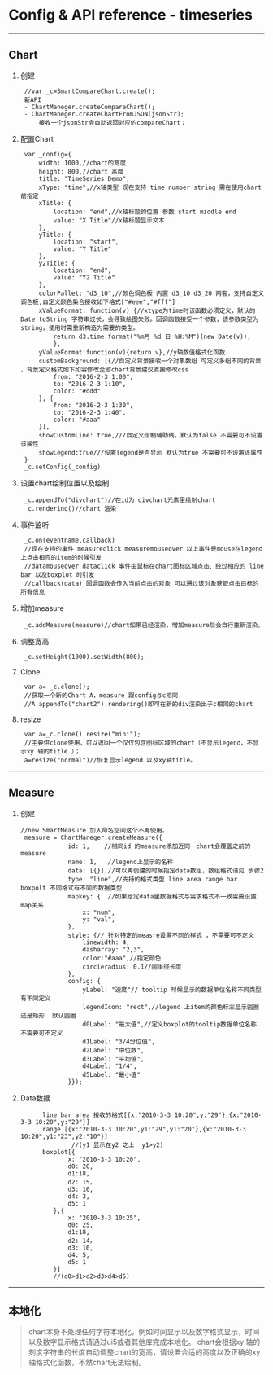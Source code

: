 # Config & API reference  - timeseries

---

## Chart
1. 创建

		//var _c=SmartCompareChart.create();
        新API 
        - ChartManeger.createCompareChart();
        - ChartManeger.createChartFromJSON(jsonStr);
            接收一个jsonStr会自动返回对应的compareChart；

2. 配置Chart

		var _config={
            width: 1000,//chart的宽度
            height: 800,//chart 高度
            title: "TimeSeries Demo",
            xType: "time",//x轴类型 现在支持 time number string 需在使用chart前指定
            xTitle: {
                location: "end",//x轴标题的位置 参数 start middle end
                value: "X Title"//x轴标题显示文本
            },
            yTitle: {
                location: "start",
                value: "Y Title"
            },
            y2Title: {
                location: "end",
                value: "Y2 Title"
            },
            colorPallet: "d3_10",//颜色调色板 内置 d3_10 d3_20 两套，支持自定义调色板,自定义颜色集合接收如下格式["#eee","#fff"]
            xValueFormat: function(v) {//xtype为time时该函数必须定义，默认的Date toString 字符串过长，会导致绘图失败。回调函数接受一个参数，该参数类型为string，使用时需重新构造为需要的类型。
	            return d3.time.format("%m月 %d 日 %H:%M")(new Date(v));
		        },
		    yValueFormat:function(v){return v},//y轴数值格式化函数
            customBackground: [{//自定义背景接收一个对象数组 可定义多组不同的背景 ，背景定义格式如下如需修改全部chart背景建议直接修改css
                from: "2016-2-3 1:00",
                to: "2016-2-3 1:10",
                color: "#ddd"
            }, {
                from: "2016-2-3 1:30",
                to: "2016-2-3 1:40",
                color: "#aaa"
            }],
            showCustomLine: true,///自定义绘制辅助线，默认为false 不需要可不设置该属性
            showLegend:true///设置legend是否显示 默认为true 不需要可不设置该属性
        }
        _c.setConfig(_config)



3. 设置chart绘制位置以及绘制


		_c.appendTo("divchart")//在id为 divchart元素里绘制chart
		_c.rendering()//chart 渲染


4. 事件监听

		_c.on(eventname,callback)
		//现在支持的事件 measureclick measuremouseover 以上事件是mouse在legend上点击相应的item的时候引发
		//datamouseover dataclick 事件由鼠标在chart图标区域点击、经过相应的 line bar 以及boxplot 时引发 
		//callback(data) 回调函数会传入当前点击的对象 可以通过该对象获取点击目标的所有信息


5. 增加measure

		_c.addMeasure(measure)//chart如果已经渲染，增加measure后会自行重新渲染。
        

6. 调整宽高

		_c.setHeight(1000).setWidth(800);
7. Clone

        var a= _c.clone();
        //获取一个新的Chart A，measure 跟config与c相同
        //A.appendTo("chart2").rendering()即可在新的div渲染出于c相同的chart
8. resize

        var a=_c.clone().resize("mini");
        //主要供clone使用，可以返回一个仅仅包含图标区域的chart（不显示legend，不显示xy 轴的title ）；
        a=resize("normal")//恢复显示legend 以及xy轴title。
---

## Measure
1. 创建

       //new SmartMeasure 加入命名空间这个不再使用。
        measure = ChartManeger.createMeasure({
                    id: 1,    //相同id 的measure添加近同一chart会覆盖之前的measure
                    name: 1,   //legend上显示的名称
                    data: [{}],//可以再创建的时候指定data数组，数组格式请见 步骤2
                    type: "line",//支持的格式类型 line area range bar boxpolt 不同格式有不同的数据类型
                    mapkey: {  //如果给定data里数据格式与需求格式不一致需要设置map关系
                        x: "num",
                        y: "val",
                    },
                    style: {// 针对特定的measre设置不同的样式 ，不需要可不定义
                        linewidth: 4,
                        dasharray: "2,3",
                        color:"#aaa",//指定颜色
                        circleradius: 0.1//圆半径长度
                    },
                    config: {
                        yLabel: "速度"// tooltip 时候显示的数据单位名称不同类型有不同定义
                        legendIcon: "rect",//legend 上item的颜色标志显示圆圈还是矩形  默认圆圈
                        d0Label: "最大值",//定义boxplot的tooltip数据单位名称 不需要可不定义
                        d1Label: "3/4分位值",
                        d2Label: "中位数",
                        d3Label: "平均值",
                        d4Label: "1/4",
                        d5Label: "最小值"
                    }});

2. Data数据

			 line bar area 接收的格式[{x:"2010-3-3 10:20",y:"29"},{x:"2010-3-3 10:20",y:"29"}]
			 range [{x:"2010-3-3 10:20",y1:"29",y1:"20"},{x:"2010-3-3 10:20",y1:"23",y2:"10"}]
					 //(y1 显示在y2 之上  y1>y2)
			 boxplot[{
                    x: "2010-3-3 10:20",
                    d0: 20,
                    d1:18,
                    d2: 15，
                    d3: 10,
                    d4: 3,
                    d5: 1
                },{
                    x: "2010-3-3 10:25",
                    d0: 25,
                    d1:18,
                    d2: 14，
                    d3: 10,
                    d4: 5,
                    d5: 1
                }]
                //(d0>d1>d2>d3>d4>d5)
                
---

## 本地化
>chart本身不处理任何字符本地化，例如时间显示以及数字格式显示，时间以及数字显示格式请通过ui5或者其他库完成本地化。
chart会根据xy 轴的刻度字符串的长度自动调整chart的宽高，请设置合适的高度以及正确的xy轴格式化函数，不然chart无法绘制。
 
	